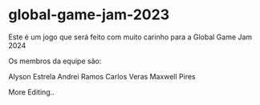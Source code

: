 # global-game-jam-2023
Este é um jogo que será feito com muito carinho para a Global Game Jam 2024

Os membros da equipe são:

Alyson Estrela
Andrei Ramos
Carlos Veras
Maxwell Pires

More Editing..